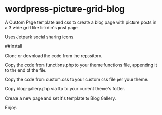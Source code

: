 wordpress-picture-grid-blog
===========================

A Custom Page template and css to create a blog page with picture posts in a 3 wide grid like linkdin's post page

Uses Jetpack social sharing icons.

##Install

Clone or download the code from the repository.

Copy the code from functions.php to your theme functions file, appending it to the end of the file.

Copy the code from custom.css to your custom css file per your theme.

Copy blog-gallery.php via ftp to your current theme's folder.

Create a new page and set it's template to Blog Gallery.

Enjoy.